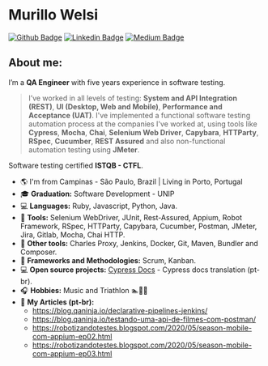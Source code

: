 # Murillo Welsi 
[![Github Badge](https://img.shields.io/badge/-Github-000?style=flat-square&logo=Github&logoColor=white&link=https://github.com/murillowelsi)](https://github.com/murillowelsi)
[![Linkedin Badge](https://img.shields.io/badge/-LinkedIn-blue?style=flat-square&logo=Linkedin&logoColor=white&link=https://www.linkedin.com/in/murillowelsi)](https://www.linkedin.com/in/murillowelsi)
[![Medium Badge](https://img.shields.io/badge/-@murillo.welsi-03a57a?style=flat-square&labelColor=000000&logo=Medium&link=https://medium.com/@murillo.welsi)](https://medium.com/@murillo.welsi)

## About me: 

I’m a **QA Engineer** with five years experience in software testing. 

> I’ve worked in all levels of testing: **System and API Integration (REST)**, **UI (Desktop, Web and Mobile)**, **Performance and Acceptance (UAT)**. I've implemented a
> functional software testing automation process at the companies I've worked at, using tools like **Cypress**, **Mocha**, **Chai**, **Selenium Web Driver**, **Capybara**,
> **HTTParty**, **RSpec**, **Cucumber**, **REST Assured** and also non-functional automation testing using **JMeter**. 

Software testing certified **ISTQB - CTFL**.

- :earth_americas: I'm from Campinas - São Paulo, Brazil | Living in Porto, Portugal
- :mortar_board: **Graduation:** Software Development - UNIP
- :computer: **Languages:** Ruby, Javascript, Python, Java.
- :wrench: **Tools:** Selenium WebDriver, JUnit, Rest-Assured, Appium, Robot Framework, RSpec, HTTParty, Capybara, Cucumber, Postman, JMeter, Jira, Gitlab, Mocha, Chai HTTP.
- :hammer: **Other tools:** Charles Proxy, Jenkins, Docker, Git, Maven, Bundler and Composer.
- :bookmark_tabs: **Frameworks and Methodologies:** Scrum, Kanban.
- :computer: **Open source projects:** [Cypress Docs](https://github.com/pedrohyvo/cypress-docs-pt-br) - Cypress docs translation (pt-br).
- :headphones: **Hobbies:** Music and Triathlon :swimmer::bicyclist::runner:
- :newspaper: **My Articles (pt-br):** 
  - https://blog.qaninja.io/declarative-pipelines-jenkins/
  - https://blog.qaninja.io/testando-uma-api-de-filmes-com-postman/
  - https://robotizandotestes.blogspot.com/2020/05/season-mobile-com-appium-ep02.html
  - https://robotizandotestes.blogspot.com/2020/05/season-mobile-com-appium-ep03.html 
